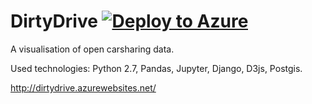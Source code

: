 # DirtyDrive [![Deploy to Azure](http://azuredeploy.net/deploybutton.png)](https://azuredeploy.net/)

A visualisation of open carsharing data.


Used technologies: Python 2.7, Pandas, Jupyter, Django, D3js, Postgis.

http://dirtydrive.azurewebsites.net/

